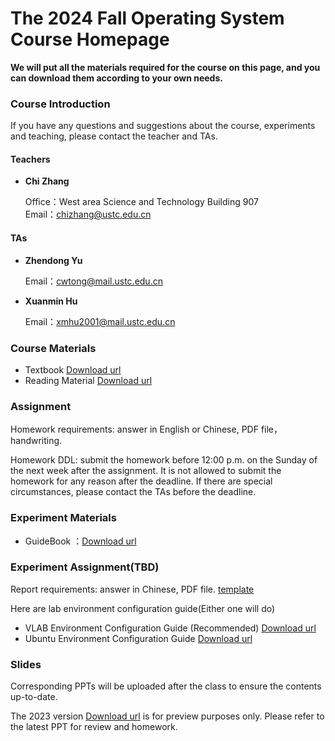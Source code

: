 #      The 2024 Fall Operating System Course Homepage

**We will put all the materials required for the course on this page, and you can download them according to your own needs.**

### Course Introduction

If you have any questions and suggestions about the course, experiments and teaching, please contact the teacher and TAs.

#### Teachers

- **Chi Zhang**  

  Office：West area Science and Technology Building 907   
  Email：chizhang@ustc.edu.cn

#### TAs

- **Zhendong Yu**  

  Email：cwtong@mail.ustc.edu.cn 

- **Xuanmin Hu** 

  Email：xmhu2001@mail.ustc.edu.cn

### Course Materials


* Textbook  [Download url](https://rec.ustc.edu.cn/share/132180c0-6869-11ef-8047-4528a647b40a) 
* Reading Material  [Download url](https://rec.ustc.edu.cn/share/483b1450-6869-11ef-9823-85a5d934c80c) 

### Assignment

Homework requirements: answer in English or Chinese, PDF file，handwriting.

Homework DDL: submit the homework before 12:00 p.m. on the Sunday of the next week after the assignment. It is not allowed to submit the homework for any reason after the deadline. If there are special circumstances, please contact the TAs before the deadline.



### Experiment Materials

* GuideBook ：[Download url](https://rec.ustc.edu.cn/share/9c609a20-6869-11ef-80f4-f368e5e06e8a) 



### Experiment Assignment(TBD)

Report requirements: answer in Chinese, PDF file. [template](https://rec.ustc.edu.cn/share/e47f4bb0-6869-11ef-b9f8-71c18dfa3bfd) 

Here are lab environment configuration guide(Either one will do)

- VLAB Environment Configuration Guide (Recommended) [Download url](https://rec.ustc.edu.cn/share/0a6b3a40-686a-11ef-8116-6d617f7673dd) 
- Ubuntu Environment Configuration Guide [Download url](https://rec.ustc.edu.cn/share/40a1dde0-686a-11ef-86e0-0bd2ac0358ab) 



### Slides

Corresponding PPTs will be uploaded after the class to ensure the contents up-to-date.

The 2023 version [Download url](https://rec.ustc.edu.cn/share/26971480-7c99-11ee-bbf9-abe62746b0ba) is for preview purposes only. Please refer to the latest PPT for review and homework.
